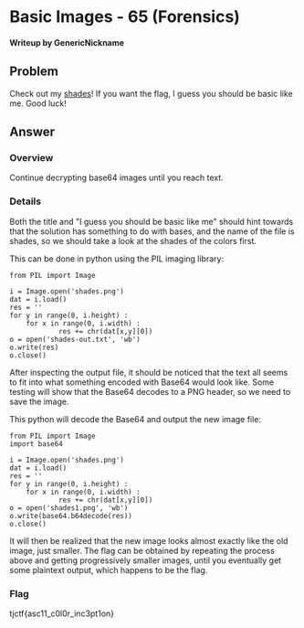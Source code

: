 # Basic Images - 65 (Forensics)
#### Writeup by GenericNickname

## Problem ##
Check out my <a href="shades.png">shades</a>! If you want the flag, I guess you should be basic like me. Good luck!

## Answer ##

### Overview ###

Continue decrypting base64 images until you reach text.

### Details ###

Both the title and "I guess you should be basic like me" should hint towards that the solution has something to do with bases, and the name of the file is shades, so we should take a look at the shades of the colors first.

This can be done in python using the PIL imaging library:

```
from PIL import Image

i = Image.open('shades.png')
dat = i.load()
res = ''
for y in range(0, i.height) :
    for x in range(0, i.width) :
            res += chr(dat[x,y][0])
o = open('shades-out.txt', 'wb')
o.write(res)
o.close()
```

After inspecting the output file, it should be noticed that the text all seems to fit into what something encoded with Base64 would look like. Some testing will show that the Base64 decodes to a PNG header, so we need to save the image.

This python will decode the Base64 and output the new image file:
```
from PIL import Image
import base64

i = Image.open('shades.png')
dat = i.load()
res = ''
for y in range(0, i.height) :
    for x in range(0, i.width) :
            res += chr(dat[x,y][0])
o = open('shades1.png', 'wb')
o.write(base64.b64decode(res))
o.close()
```

It will then be realized that the new image looks almost exactly like the old image, just smaller. The flag can be obtained by repeating the process above and getting progressively smaller images, until you eventually get some plaintext output, which happens to be the flag.

### Flag ###
  tjctf{asc11_c0l0r_inc3pt1on}
